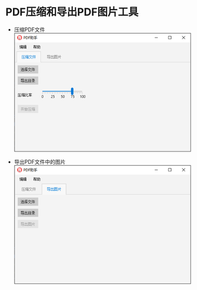 # PDF压缩和导出PDF图片工具

- 压缩PDF文件
![Compress.png](images/Compress.png)

- 导出PDF文件中的图片
![Export.png.png](images/Export.png)
